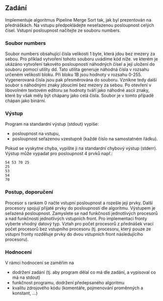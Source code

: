 ## Zadání
Implementuje algoritmus Pipeline Merge Sort tak, jak byl prezentován na přednáškách. Na vstupu předpokládejte neseřazenou posloupnost celých čísel. Vstupní posloupnost načítejte ze souboru numbers.

### Soubor numbers
Soubor numbers obsahující čísla velikosti 1 byte, která jdou bez mezery za sebou. Pro příklad vytvoření tohoto souboru uvádíme kód níže. ve kterém je ukázáno vytvoření takovéto posloupnosti náhodných čísel a její uložení do souboru pomocí utility dd. Tato utilita generuje náhodná čísla v rozsahu určeném velikostí bloku. Při bloku 1B jsou hodnoty v rozsahu 0-255. Vygenerovaná čísla jsou pak přesměrována do souboru. Vznikne tedy další soubor s náhodnými znaky jdoucími bez mezery za sebou. Po otevření v libovolném textovém editoru se hodnoty tváří jako náhodné ascii znaky, které by však měly být chápany jako celá čísla. Soubor je v tomto případě chápan jako binární.

### Výstup
Program na standardní výstup (stdout) vypíše:

- posloupnost na vstupu,
- posloupnost seřazenou vzestupně (každé číslo na samostatném řádku).

Pokud se vyskytne chyba, vypište ji na standardní chybový výstup (stderr). Výstup může vypadat pro posloupnost 4 prvků např.:
```
54 53 70 25
25
53
54
70
```

### Postup, doporučení

Procesor s rankem 0 načte vstupní posloupnost a rozešle její prvky. Další procesory spojují přijaté prvky do posloupností dle algoritmu. Výstupem je seřazená posloupnost. Zamyslete se nad funkčností jednotlivých procesorů a nad funkčností jednotlivých vstupních front. Pro implementaci fronty vyberte vhodný datový typ. Vztah pro počet procesorů z přednášek vrací počet procesorů bez vstupního procesoru (tj. procesoru, který pouze ze vstupní fronty rozděluje prvky do dvou vstupních front následujícího procesoru).

### Hodnocení
V rámci hodnocení se zaměřím na

- dodržení zadání (tj. aby program dělal co má dle zadání, a vypisoval co má na stdout)
- funkčnost programu, dodržení předepsaného algoritmu
- kvalitu zdrojového kódu (komentáře, pojmenování proměnných a konstant, ...)
